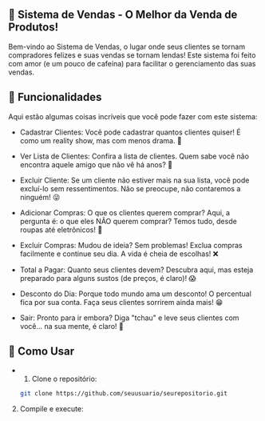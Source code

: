 ## 🎉 Sistema de Vendas - O Melhor da Venda de Produtos!
Bem-vindo ao Sistema de Vendas, o lugar onde seus clientes se tornam compradores felizes e suas vendas se tornam lendas! Este sistema foi feito com amor (e um pouco de cafeína) para facilitar o gerenciamento das suas vendas.

## 🚀 Funcionalidades
Aqui estão algumas coisas incríveis que você pode fazer com este sistema:
- Cadastrar Clientes:
Você pode cadastrar quantos clientes quiser! É como um reality show, mas com menos drama. 🎤

- Ver Lista de Clientes:
Confira a lista de clientes. Quem sabe você não encontra aquele amigo que não vê há anos? 🤔

- Excluir Cliente:
Se um cliente não estiver mais na sua lista, você pode excluí-lo sem ressentimentos. Não se preocupe, não contaremos a ninguém! 😜

- Adicionar Compras:
O que os clientes querem comprar? Aqui, a pergunta é: o que eles NÃO querem comprar? Temos tudo, desde roupas até eletrônicos! 🛒

- Excluir Compras:
Mudou de ideia? Sem problemas! Exclua compras facilmente e continue seu dia. A vida é cheia de escolhas! ❌

- Total a Pagar:
Quanto seus clientes devem? Descubra aqui, mas esteja preparado para alguns sustos (de preços, é claro)! 😱

- Desconto do Dia:
Porque todo mundo ama um desconto! O percentual fica por sua conta. Faça seus clientes sorrirem ainda mais! 😁

- Sair:
Pronto para ir embora? Diga "tchau" e leve seus clientes com você... na sua mente, é claro! 👋

## 🎈 Como Usar
- 1. Clone o repositório:
   ```bash
   git clone https://github.com/seuusuario/seurepositorio.git
   
2. Compile e execute:
